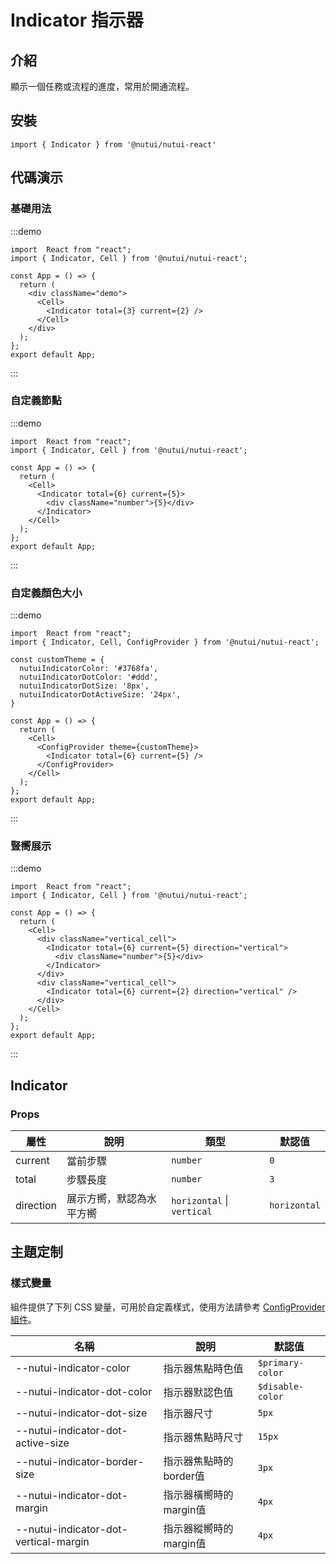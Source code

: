 # Indicator 指示器

## 介紹

顯示一個任務或流程的進度，常用於開通流程。

## 安裝

```tsx
import { Indicator } from '@nutui/nutui-react'
```

## 代碼演示

### 基礎用法

:::demo

```tsx
import  React from "react";
import { Indicator, Cell } from '@nutui/nutui-react';

const App = () => {
  return (
    <div className="demo">
      <Cell>
        <Indicator total={3} current={2} />
      </Cell>
    </div>
  );
};
export default App;
```

:::

### 自定義節點

:::demo

```tsx
import  React from "react";
import { Indicator, Cell } from '@nutui/nutui-react';

const App = () => {
  return (
    <Cell>
      <Indicator total={6} current={5}>
        <div className="number">{5}</div>
      </Indicator>
    </Cell>
  );
};
export default App;
```

:::

### 自定義顏色大小

:::demo

```tsx
import  React from "react";
import { Indicator, Cell, ConfigProvider } from '@nutui/nutui-react';

const customTheme = {
  nutuiIndicatorColor: '#3768fa',
  nutuiIndicatorDotColor: '#ddd',
  nutuiIndicatorDotSize: '8px',
  nutuiIndicatorDotActiveSize: '24px',
}

const App = () => {
  return (
    <Cell>
      <ConfigProvider theme={customTheme}>
        <Indicator total={6} current={5} />
      </ConfigProvider>
    </Cell>
  );
};
export default App;
```

:::

### 豎嚮展示

:::demo

```tsx
import  React from "react";
import { Indicator, Cell } from '@nutui/nutui-react';

const App = () => {
  return (
    <Cell>
      <div className="vertical_cell">
        <Indicator total={6} current={5} direction="vertical">
          <div className="number">{5}</div>
        </Indicator>
      </div>
      <div className="vertical_cell">
        <Indicator total={6} current={2} direction="vertical" />
      </div>
    </Cell>
  );
};
export default App;
```

:::

## Indicator

### Props

| 屬性 | 說明 | 類型 | 默認值 |
| --- | --- | --- | --- |
| current | 當前步驟 | `number` | `0` |
| total | 步驟長度 | `number` | `3` |
| direction | 展示方嚮，默認為水平方嚮 | `horizontal` \| `vertical` | `horizontal` |

## 主題定制

### 樣式變量

組件提供了下列 CSS 變量，可用於自定義樣式，使用方法請參考 [ConfigProvider 組件](#/zh-CN/component/configprovider)。

| 名稱 | 說明 | 默認值 |
| --- | --- | --- |
| \--nutui-indicator-color | 指示器焦點時色值 | `$primary-color` |
| \--nutui-indicator-dot-color | 指示器默認色值 | `$disable-color` |
| \--nutui-indicator-dot-size | 指示器尺寸 | `5px` |
| \--nutui-indicator-dot-active-size | 指示器焦點時尺寸 | `15px` |
| \--nutui-indicator-border-size | 指示器焦點時的border值 | `3px` |
| \--nutui-indicator-dot-margin | 指示器橫嚮時的margin值 | `4px` |
| \--nutui-indicator-dot-vertical-margin | 指示器縱嚮時的margin值 | `4px` |